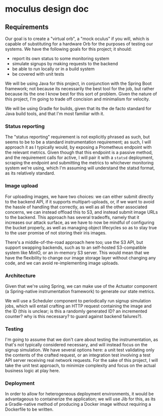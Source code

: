 # moculus design doc

## Requirements

Our goal is to create a "virtual orb", a "mock oculus" if you will, which is capable of substituting for a hardware Orb for the purposes of testing our systems. We have the following goals for this project; it should:

- report its own status to some monitoring system
- simulate signups by making requests to the backend
- be able to run locally or in a build system
- be covered with unit tests


We will be using Java for this project, in conjunction with the Spring Boot framework; not because its necessarily the best tool for the job, but rather because its the one I know best for this sort of problem. Given the nature of this project, I'm going to trade off concision and minimalism for velocity.

We will be using Gradle for builds, given that its the de facto standard for Java build tools, and that I'm most familiar with it.

### Status reporting

The "status reporting" requirement is not explicitly phrased as such, but seems to be to be a standard instrumentation requirement; as such, I will approach it as I typically would, by exposing a Prometheus endpoint with the relevant metrics. Given though that this endpoint is a passive method, and the requirement calls for active, I will pair it with a `statsd` deployment, scraping the endpoint and submitting the metrics to whichever monitoring system we're using, which I'm assuming will understand the statsd format, as its relatively standard.

### Image upload

For uploading images, we have two choices: we can either submit directly to the backend API, if it supports multipart-uploads, or, if we want to avoid the hassle of handling that correctly, as well as all the other associated concerns, we can instead offload this to S3, and instead submit image URLs to the backend. This approach has several tradeoffs, namely that it increases our attack surface, as we have to now be mindful of configuring the bucket properly, as well as managing object lifecycles so as to stay true to the user promise of not storing their iris images.

There's a middle-of-the-road approach here too; use the S3 API, but support swapping backends, such as to an self-hosted S3-compatible system like MinIO, or an in-memory S3 server. This would mean that we have the flexibility to change our image storage layer without changing any code, and we can avoid re-implementing image uploads.

### Architecture

Given that we're using Spring, we can make use of the Actuator component (a Spring-native instrumentation framework) to generate our state metrics.

We will use a Scheduler component to periodically run signup simulation jobs, which will entail crafting an HTTP request containing the image and the ID (this is unclear; is this a randomly generated ID? an incremented counter? why is this necessary? to guard against backend failures?). 

### Testing

I'm going to assume that we don't care about testing the instrumentation, as that's not typically considered necessary, and will instead focus on the signup simulation. We have several options here: a unit test validating only the contents of the crafted request, or an integration test involving a test API server receiving real network requests. For the sake of this project, I will take the unit test approach, to minimize complexity and focus on the actual business logic at play here.


### Deployment

In order to allow for heterogeneous deployment environments, it would be advantageous to containerize the application; we will use Jib for this, as its a Gradle-native method of producing a Docker image without requiring a Dockerfile to be written.
